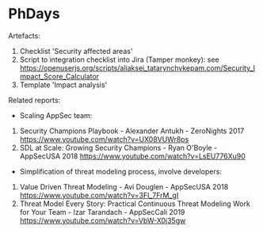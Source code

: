 # PhDays

Artefacts:
1) Checklist 'Security affected areas'
2) Script to integration checklist into Jira (Tamper monkey): see 
https://openuserjs.org/scripts/aliaksei_tatarynchykepam.com/Security_Impact_Score_Calculator
3) Template 'Impact analysis'


Related reports:
- Scaling AppSec team:
1) Security Champions Playbook  - Alexander Antukh - ZeroNights 2017
https://www.youtube.com/watch?v=UX08VUWr8ps
2)	SDL at Scale: Growing Security Champions - Ryan O'Boyle - AppSecUSA 2018
https://www.youtube.com/watch?v=LsEU776Xu90
- Simplification of threat modeling process, involve developers:
1)	Value Driven Threat Modeling - Avi Douglen - AppSecUSA 2018
https://www.youtube.com/watch?v=3Fl_7FrM_gI
2)	Threat Model Every Story: Practical Continuous Threat Modeling Work for Your Team -  Izar Tarandach - AppSecCali 2019 
https://www.youtube.com/watch?v=VbW-X0j35gw

